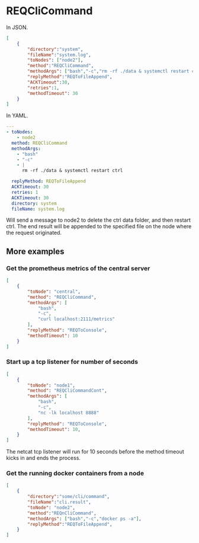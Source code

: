 # REQCliCommand

In JSON.

```json
[
    {
        "directory":"system",
        "fileName":"system.log",
        "toNodes": ["node2"],
        "method":"REQCliCommand",
        "methodArgs": ["bash","-c","rm -rf ./data & systemctl restart ctrl"],
        "replyMethod":"REQToFileAppend",
        "ACKTimeout":30,
        "retries":1,
        "methodTimeout": 30
    }
]
```

In YAML.

```yaml
---
- toNodes:
    - node2
  method: REQCliCommand
  methodArgs:
    - "bash"
    - "-c"
    - |
      rm -rf ./data & systemctl restart ctrl

  replyMethod: REQToFileAppend
  ACKTimeout: 30
  retries: 1
  ACKTimeout: 30
  directory: system
  fileName: system.log
```

Will send a message to node2 to delete the ctrl data folder, and then restart ctrl. The end result will be appended to the specified file on the node where the request originated.

## More examples

### Get the prometheus metrics of the central server

```json
[
    {
        "toNode": "central",
        "method": "REQCliCommand",
        "methodArgs": [
            "bash",
            "-c",
            "curl localhost:2111/metrics"
        ],
        "replyMethod": "REQToConsole",
        "methodTimeout": 10
    }
]

```

### Start up a tcp listener for number of seconds

```json
[
    {
        "toNode": "node1",
        "method": "REQCliCommandCont",
        "methodArgs": [
            "bash",
            "-c",
            "nc -lk localhost 8888"
        ],
        "replyMethod": "REQToConsole",
        "methodTimeout": 10,
    }
]
```

The netcat tcp listener will run for 10 seconds before the method timeout kicks in and ends the process.

### Get the running docker containers from a node

```json
[
    {
        "directory":"some/cli/command",
        "fileName":"cli.result",
        "toNode": "node2",
        "method":"REQnCliCommand",
        "methodArgs": ["bash","-c","docker ps -a"],
        "replyMethod":"REQToFileAppend",
    }
]
```
